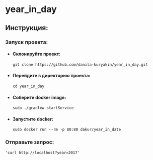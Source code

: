 # year_in_day
## Инструкция:
### Запуск проекта:

- #### Склонируйте проект:

  `git clone https://github.com/danila-kuryakin/year_in_day.git`

- #### Перейдите в директорию проекта:

  `cd year_in_day`

- #### Соберите docker image:

  `sudo ./gradlew startService`

- #### Запустите docker: 

  `sudo docker run --rm -p 80:80 dakur/year_in_date`

### Отправьте запрос:

    'curl http://localhost?year=2017'

